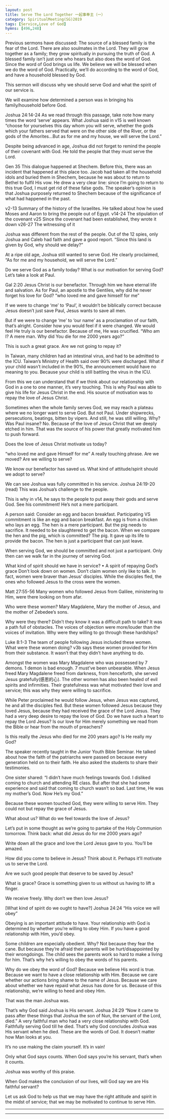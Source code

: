 ```yaml
---
layout: post
title: Serve The Lord Together 一起事奉主（一）
category: SpiritualMeeting(SG)2019
tags: [Service,Love of God]
hymns: [496,248]
---
```


Previous sermons have discussed:
The source of a blessed family is the fear of the Lord. There are also soulmates in the Lord. They will grow together as a family; they grow spiritually in pursuing the truth of God. A blessed family isn’t just one who hears but also does the word of God. Since the word of God brings us life. We believe we will be blessed when we do the word of God. Practically, we’ll do according to the word of God, and have a household blessed by God. 

This sermon will discuss why we should serve God and what the spirit of our service is. 

We will examine how determined a person was in bringing his family/household before God.

Joshua 24:14-24
As we read through this passage, take note how many times the word ‘serve’ appears. What Joshua said in v15 is well known “choose for yourselves this day whom you will serve, whether the gods which your fathers served that were on the other side of the River, or the gods of the Amorites...But as for me and my house, we will serve the Lord.”

Despite being advanced in age, Joshua did not forget to remind the people of their covenant with God. He told the people that they must serve the Lord. 

Gen 35
This dialogue happened at Shechem. Before this, there was an incident that happened at this place too. Jacob had taken all the household idols and buried them in Shechem, because he was about to return to Bethel to fulfil His vow. He drew a very clear line: since I’m going to return to this true God, I must get rid of these false gods. The speaker’s opinion is that Joshua purposely returned to Shechem because of the significance of what had happened in the past. 

v2-13 Summary of the history of the Israelites. He talked about how he used Moses and Aaron to bring the people out of Egypt. 
v14-24 The stipulation of the covenant 
v25 Since the covenant had been established, they wrote it down
v26-27 The witnessing of it 

Joshua was different from the rest of the people. Out of the 12 spies, only Joshua and Caleb had faith and gave a good report. “Since this land is given by God, why should we delay?” 

At a ripe old age, Joshua still wanted to serve God. He clearly proclaimed, “As for me and my household, we will serve the Lord.”

Do we serve God as a family today? What is our motivation for serving God? Let’s take a look at Paul. 

Gal 2:20
Jesus Christ is our benefactor. Through him we have eternal life and salvation. As for Paul, an apostle to the Gentiles, why did he never forget his love for God?
“who loved me and gave himself for me”

If we were to change ‘me’ to ‘Paul’, it wouldn’t be biblically correct because Jesus doesn’t just save Paul, Jesus wants to save all men. 

But if we were to change ‘me’ to ‘our name’ as a proclamation of our faith, that’s alright. Consider how you would feel if it were changed. We would feel He truly is our benefactor. Because of me, He was crucified. “Who am I? A mere man. Why did You die for me 2000 years ago?” 

This is such a great grace. Are we not going to repay it?

In Taiwan, many children had an intestinal virus, and had to be admitted to the ICU. Taiwan’s Ministry of Health said over 90% were discharged. What if your child wasn’t included in the 90%, the announcement would have no meaning to you. Because your child is still battling the virus in the ICU. 

From this we can understand that if we think about our relationship with God in a one to one manner, it’s very touching. This is why Paul was able to give his life for Jesus Christ in the end. His source of motivation was to repay the love of Jesus Christ. 

Sometimes when the whole family serves God, we may reach a plateau where we no longer want to serve God. But not Paul. Under shipwrecks, persecutions, beatings, bitten by vipers. And still, he was still willing. Why? Was Paul insane? No. Because of the love of Jesus Christ that we deeply etched in him. That was the source of his power that greatly motivated him to push forward. 

Does the love of Jesus Christ motivate us today?

“who loved me and gave Himself for me”
A really touching phrase. Are we moved? Are we willing to serve?

We know our benefactor has saved us. What kind of attitude/spirit should we adopt to serve?

We can see Joshua was fully committed in his service. 
Joshua 24:19-20 (read)
This was Joshua’s challenge to the people. 

This is why in v14, he says to the people to put away their gods and serve God. See his commitment! He’s not a mere participant. 

A person said:
Consider an egg and bacon breakfast. Participating VS commitment is like an egg and bacon breakfast. An egg is from a chicken who lays an egg. The hen is a mere participant. But the pig needs to sacrifice. It needed to be slaughtered to get the bacon. When we compare the hen and the pig, which is committed? The pig. It gave up its life to provide the bacon. The hen is just a participant that can just leave. 

When serving God, we should be committed and not just a participant. Only then can we walk far in the journey of serving God. 

What kind of spirit should we have in service?
• A spirit of repaying God’s grace 
Don’t look down on women. Don’t claim women only like to talk. In fact, women were braver than Jesus’ disciples. While the disciples fled, the ones who followed Jesus to the cross were the women. 

Matt 27:55-56
Many women who followed Jesus from Galilee, ministering to Him, were there looking on from afar. 

Who were these women?
Mary Magdalene, Mary the mother of Jesus, and the mother of Zebedee’s sons. 

Why were they there? Didn’t they know it was a difficult path to take? It was a path full of obstacles. The voices of objection were more/louder than the voices of invitation. Why were they willing to go through these hardships?

Luke 8:1-3
The team of people following Jesus included these women. What were these women doing? v3b says these women provided for Him from their substance. It wasn’t that they didn’t have anything to do.

Amongst the women was Mary Magdalene who was possessed by 7 demons. 1 demon is bad enough. 7 must’ve been unbearable. When Jesus freed Mary Magdalene freed from darkness, from henceforth, she served Jesus gratefully(感恩的心). The other women has also been healed of evil spirits and infirmities. Their gratefulness was what motivated their love and service; this was why they were willing to sacrifice.

While Peter proclaimed he would follow Jesus, when Jesus was captured, he and all the disciples fled. But these women followed Jesus because they loved Jesus, because they had received the grace of the Lord Jesus. They had a very deep desire to repay the love of God. Do we have such a heart to repay the Lord Jesus? Is our love for Him merely something we read from the Bible or hear from the mouth of preachers?

Is this really the Jesus who died for me 200 years ago? Is He really my God?

The speaker recently taught in the Junior Youth Bible Seminar. He talked about how the faith of the patriarchs were passed on because every generation held on to their faith. He also asked the students to share their testimonies. 

One sister shared:
“I didn’t have much feelings towards God. I disliked coming to church and attending RE class. But after that she had some experience and said that coming to church wasn’t so bad. Last time, He was my mother’s God. Now He’s my God.”

Because these women touched God, they were willing to serve Him. They could not but repay the grace of Jesus. 

What about us? What do we feel towards the love of Jesus? 

Let’s put in some thought as we’re going to partake of the Holy Communion tomorrow. Think back: what did Jesus do for me 2000 years ago?

Write down all the grace and love the Lord Jesus gave to you. You’ll be amazed. 

How did you come to believe in Jesus? Think about it. Perhaps it’ll motivate us to serve the Lord. 

Are we such good people that deserve to be saved by Jesus?

What is grace? Grace is something given to us without us having to lift a finger. 

We receive freely. Why don’t we then love Jesus?

[What kind of spirit do we ought to have?]
Joshua 24:24
“His voice we will obey”

Obeying is an important attitude to have. Your relationship with God is determined by whether you’re willing to obey Him. If you have a good relationship with Him, you’d obey. 

Some children are especially obedient. Why? Not because they fear the cane. But because they’re afraid their parents will be hurt/disappointed by their wrongdoings. The child sees the parents work so hard to make a living for him. That’s why he’s willing to obey the words of his parents. 

Why do we obey the word of God? Because we believe His word is true. Because we want to have a close relationship with Him. Because we care whether our actions bring shame to the name of Jesus. Because we care about whether we have repaid what Jesus has done for us. Because of this relationship, we’re willing to heed and obey Him. 

That was the man Joshua was. 

That’s why God said Joshua is His servant. 
Joshua 24:29
“Now it came to pass after these things that Joshua the son of Nun, the servant of the Lord, died.”
A very faithful man who had a very close relationship with God. Faithfully serving God till he died. That’s why God concludes Joshua was His servant when he died. These are the words of God. It doesn’t matter how Man looks at you. 

It’s no use making the claim yourself. It’s in vain!

Only what God says counts. When God says you’re his servant, that’s when it counts. 

Joshua was worthy of this praise. 

When God makes the conclusion of our lives, will God say we are His faithful servant?

Let us ask God to help us that we may have the right attitude and spirit in the midst of service; that we may be motivated to continue to serve Him.


----
****
